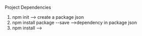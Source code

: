 Project Dependencies

1. npm init --> create a package json
2. npm install package --save   -->dependency in package json
3. npm install -->
